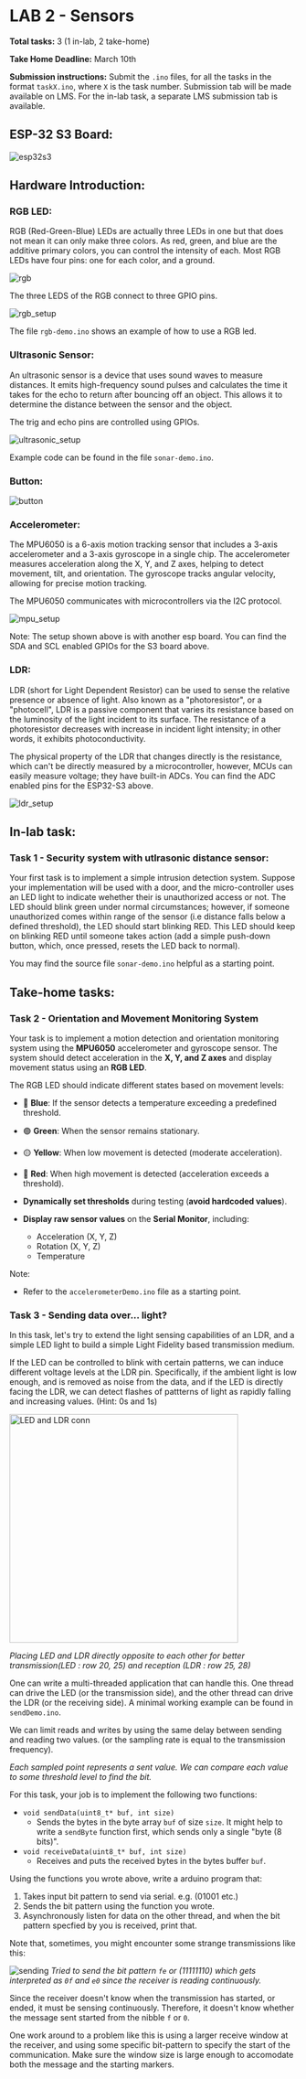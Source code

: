 # LAB 2 - Sensors
**Total tasks:** 3 (1 in-lab, 2 take-home)

**Take Home Deadline:** March 10th

**Submission instructions:** Submit the `.ino` files, for all the tasks in the format `taskX.ino`, where `X` is the task number. Submission tab will be made available on LMS. For the in-lab task, a separate LMS submission tab is available.

## ESP-32 S3 Board:

![esp32s3](images/esp32-S3-DevKitC-1-original-pinout-low.jpg)

## Hardware Introduction:

### RGB LED:

RGB (Red-Green-Blue) LEDs are actually three LEDs in one but that does not mean it can only make three colors. As red, green, and blue are the additive primary colors, you can control the intensity of each. Most RGB LEDs have four pins: one for each color, and a ground.

![rgb](images/rgb.png)

The three LEDS of the RGB connect to three GPIO pins.

![rgb_setup](images/rgb_setup.png)

The file `rgb-demo.ino` shows an example of how to use a RGB led.

### Ultrasonic Sensor:

An ultrasonic sensor is a device that uses sound waves to measure distances. It emits high-frequency sound pulses and calculates the time it takes for the echo to return after bouncing off an object. This allows it to determine the distance between the sensor and the object.

The trig and echo pins are controlled using GPIOs.

![ultrasonic_setup](images/ultrasonic_setup.png)

Example code can be found in the file `sonar-demo.ino`.

### Button:

![button](images/ezbutton_setup.jpeg)

### Accelerometer:

The MPU6050 is a 6-axis motion tracking sensor that includes a 3-axis accelerometer and a 3-axis gyroscope in a single chip. The accelerometer measures acceleration along the X, Y, and Z axes, helping to detect movement, tilt, and orientation. The gyroscope tracks angular velocity, allowing for precise motion tracking.

The MPU6050 communicates with microcontrollers via the I2C protocol.

![mpu_setup](images/mpu_setup.png)

Note: The setup shown above is with another esp board. You can find the SDA and SCL enabled GPIOs for the S3 board above.

### LDR:
LDR (short for Light Dependent Resistor) can be used to sense the relative presence or absence of light. Also known as a "photoresistor", or a "photocell", LDR is a passive component that varies its resistance based on the luminosity of the light incident to its surface. The resistance of a photoresistor decreases with increase in incident light intensity; in other words, it exhibits photoconductivity.

The physical property of the LDR that changes directly is the resistance, which can't be directly measured by a microcontroller, however, MCUs can easily measure voltage; they have built-in ADCs. You can find the ADC enabled pins for the ESP32-S3 above.

![ldr_setup](images/ldr_setup.png)

## In-lab task:

### Task 1 - Security system with utlrasonic distance sensor:
Your first task is to implement a simple intrusion detection system. Suppose your implementation will be used with a door, and the micro-controller uses an LED light to indicate wehether their is unauthorized access or not. The LED should blink green under normal circumstances; however, if someone unauthorized comes within range of the sensor (i.e distance falls below a defined threshold), the LED should start blinking RED. This LED should keep on blinking RED until someone takes action (add a simple push-down button, which, once pressed, resets the LED back to normal).​

You may find the source file `sonar-demo.ino` helpful as a starting point.

## Take-home tasks:

### Task 2 - Orientation and Movement Monitoring System

Your task is to implement a motion detection and orientation monitoring system using the **MPU6050** accelerometer and gyroscope sensor. The system should detect acceleration in the **X, Y, and Z axes** and display movement status using an **RGB LED**.

The RGB LED should indicate different states based on movement levels:

- 🔵 **Blue**: If the sensor detects a temperature exceeding a predefined threshold.
- 🟢 **Green**: When the sensor remains stationary.
- 🟡 **Yellow**: When low movement is detected (moderate acceleration).
- 🔴 **Red**: When high movement is detected (acceleration exceeds a threshold).

- **Dynamically set thresholds** during testing (**avoid hardcoded values**).
- **Display raw sensor values** on the **Serial Monitor**, including:
  - Acceleration (X, Y, Z)
  - Rotation (X, Y, Z)
  - Temperature

Note:
- Refer to the `accelerometerDemo.ino` file as a starting point.

### Task 3 - Sending data over... light?
In this task, let's try to extend the light sensing capabilities of an LDR, and a simple LED light to build a simple Light Fidelity based transmission medium. 

If the LED can be controlled to blink with certain patterns, we can induce different voltage levels at the LDR pin. Specifically, if the ambient light is low enough, and is removed as noise from the data, and if the LED is directly facing the LDR, we can detect flashes of pattterns of light as rapidly falling and increasing values. (Hint: 0s and 1s)

<img src="images/ldr_task3" alt="LED and LDR conn" width="400"/>

*Placing LED and LDR directly opposite to each other for better transmission(LED : row 20, 25) and reception (LDR : row 25, 28)*

One can write a multi-threaded application that can handle this. One thread can drive the LED (or the transmission side), and the other thread can drive the LDR (or the receiving side). A minimal working example can be found in `sendDemo.ino`.

We can limit reads and writes by using the same delay between sending and reading two values. (or the sampling rate is equal to the transmission frequency).

*Each sampled point represents a sent value. We can compare each value to some threshold level to find the bit.*

For this task, your job is to implement the following two functions:
- `void sendData(uint8_t* buf, int size)`
  - Sends the bytes in the byte array `buf` of size `size`. It might help to write a `sendByte` function first, which sends only a single "byte (8 bits)".
- `void receiveData(uint8_t* buf, int size)`
  - Receives and puts the received bytes in the bytes buffer `buf`. 

Using the functions you wrote above, write a arduino program that:
1. Takes input bit pattern to send via serial. e.g. (01001 etc.)
2. Sends the bit pattern using the function you wrote.
3. Asynchronously listen for data on the other thread, and when the bit pattern specfied by you is received, print that.

Note that, sometimes, you might encounter some strange transmissions like this:

![sending](images/sending_example.png)
*Tried to send the bit pattern `fe` or (11111110) which gets interpreted as `0f` and `e0` since the receiver is reading continuously.*

Since the receiver doesn't know when the transmission has started, or ended, it must be sensing continuously. Therefore, it doesn't know whether the message sent started from the nibble `f` or `0`. 

One work around to a problem like this is using a larger receive window at the receiver, and using some specific bit-pattern to specify the start of the communication. Make sure the window size is large enough to accomodate both the message and the starting markers.